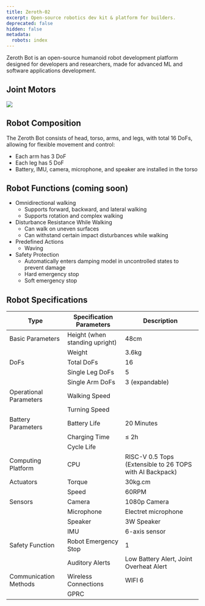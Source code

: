 ```yaml
---
title: Zeroth-02
excerpt: Open-source robotics dev kit & platform for builders.
deprecated: false
hidden: false
metadata:
  robots: index
---
```

Zeroth Bot is an open-source humanoid robot development platform designed for developers and researchers, made for advanced ML and software applications development.

## Joint Motors

<Image align="center" src="https://files.readme.io/55ea9222399e998e74877705053dc1ecf1643204553f4006d3d1799544d2b3e4-zbot.png" />

## Robot Composition

The Zeroth Bot consists of head, torso, arms, and legs, with total 16 DoFs, allowing for flexible movement and control:

* Each arm has 3 DoF
* Each leg has 5 DoF
* Battery, IMU, camera, microphone, and speaker are installed in the torso

## Robot Functions (coming soon)

* Omnidirectional walking
  * Supports forward, backward, and lateral walking
  * Supports rotation and complex walking
* Disturbance Resistance While Walking
  * Can walk on uneven surfaces
  * Can withstand certain impact disturbances while walking
* Predefined Actions
  * Waving
* Safety Protection
  * Automatically enters damping model in uncontrolled states to prevent damage
  * Hard emergency stop
  * Soft emergency stop

## Robot Specifications

| Type                   | Specification Parameters       | Description                                              |
| ---------------------- | ------------------------------ | -------------------------------------------------------- |
| Basic Parameters       | Height (when standing upright) | 48cm                                                     |
|                        | Weight                         | 3.6kg                                                    |
| DoFs                   | Total DoFs                     | 16                                                       |
|                        | Single Leg DoFs                | 5                                                        |
|                        | Single Arm DoFs                | 3 (expandable)                                           |
| Operational Parameters | Walking Speed                  |                                                          |
|                        | Turning Speed                  |                                                          |
| Battery Parameters     | Battery Life                   | 20 Minutes                                               |
|                        | Charging Time                  | ≤ 2h                                                     |
|                        | Cycle Life                     |                                                          |
| Computing Platform     | CPU                            | RISC-V 0.5 Tops (Extensible to 26 TOPS with AI Backpack) |
| Actuators              | Torque                         | 30kg.cm                                                  |
|                        | Speed                          | 60RPM                                                    |
| Sensors                | Camera                         | 1080p Camera                                             |
|                        | Microphone                     | Electret microphone                                      |
|                        | Speaker                        | 3W Speaker                                               |
|                        | IMU                            | 6-axis sensor                                            |
| Safety Function        | Robot Emergency Stop           | 1                                                        |
|                        | Auditory Alerts                | Low Battery Alert, Joint Overheat Alert                  |
| Communication Methods  | Wireless Connections           | WIFI 6                                                   |
|                        | GPRC                           |                                                          |